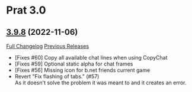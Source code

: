 # Prat 3.0

## [3.9.8](https://github.com/Legacy-of-Sylvanaar/prat-3-0/tree/3.9.8) (2022-11-06)
[Full Changelog](https://github.com/Legacy-of-Sylvanaar/prat-3-0/compare/3.9.6...3.9.8) [Previous Releases](https://github.com/Legacy-of-Sylvanaar/prat-3-0/releases)

- [Fixes #60] Copy all available chat lines when using CopyChat  
- [Fixes #59] Optional static alpha for chat frames  
- [Fixes #56] Missing icon for b.net friends current game  
- Revert "Fix flashing of tabs." (#57)  
    As it doesn't solve the problem it was meant to and it creates an error.  